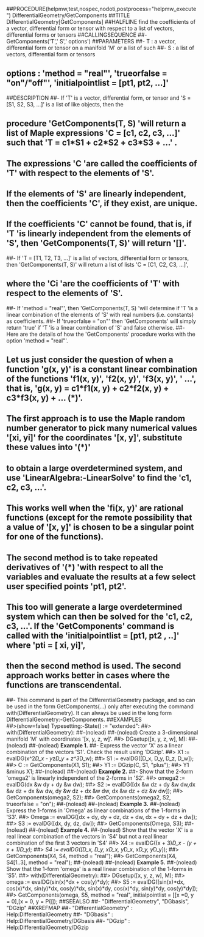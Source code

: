 ##PROCEDURE(helpmw,test,nospec,nodoti,postprocess="helpmw_execute") DifferentialGeometry/GetComponents
##TITLE DifferentialGeometry[GetComponents]
##HALFLINE find the coefficients of a vector, differential form or tensor with respect to a list of vectors, differential forms or tensors
##CALLINGSEQUENCE
##-      GetComponents('T',' S',' options')
##PARAMETERS
##- T : a vector, differential form or tensor on a manifold 'M' or a list of such
##- S : a list of vectors, differential form or tensors
## options :  'method = \"real\"', 'trueorfalse = \"on\"/\"off\"', 'initialpointlist = [pt1, pt2, ...]'
##DESCRIPTION
##- If 'T' is a vector, differential form, or tensor and 'S = [S1, S2, S3, ...]' is a list of like objects, then the 
## procedure 'GetComponents(T, S) 'will return a list of Maple expressions 'C = [c1, c2, c3, ...]' such that 'T = c1\*S1 + c2\*S2 + c3\*S3 + ...' .  
## The expressions 'C 'are called the coefficients of 'T' with respect to the elements of 'S'.  
## If the elements of 'S' are linearly independent, then the coefficients 'C', if they exist, are unique. 
## If the coefficients 'C' cannot be found, that is, if 'T 'is linearly independent from the elements of 'S', then 'GetComponents(T, S)' will return '[]'.
##- If 'T = [T1, T2, T3, ...]' is a list of vectors, differential form or tensors, then 'GetComponents(T, S)' will return a list of lists 'C = [C1, C2, C3, ...]', 
## where the 'Ci 'are the coefficients of 'T' with respect to the elements of 'S'.
##- If 'method = \"real\"', then 'GetComponents(T, S) 'will determine if 'T 'is a linear combination of the elements of 'S' with real numbers (i.e. constants) as coefficients.
##- If 'trueorfalse = \"on\"' then 'GetComponents' will simply return 'true' if 'T 'is a linear combination of 'S' and false otherwise.
##- Here are the details of how the 'GetComponents' procedure works with the option 'method = \"real\"'.  
## Let us just consider the question of when a function 'g(x, y)' is a constant linear combination of the functions 'f1(x, y)', 'f2(x, y)', 'f3(x, y)', ' ...', that is, 'g(x, y) = c1\*f1(x, y) + c2\*f2(x, y) + c3\*f3(x, y) + ... (\*)'.
## The first approach is to use the Maple random number generator to pick many numerical values '[xi, yi]' for the coordinates '[x, y]', substitute these values into '(\*)' 
## to obtain a large overdetermined system, and use 'LinearAlgebra:-LinearSolve' to find the 'c1, c2, c3, ...'.  
## This works well when the 'fi(x, y)' are rational functions (except for the remote possibility that a value of '[x, y]' is chosen to be a singular point for one of the functions).  
## The second method is to take repeated derivatives of '(\*) 'with respect to all the variables and evaluate the results at a few select user specified points 'pt1, pt2'.  
## This too will generate a large overdetermined system which can then be solved for the 'c1, c2, c3, ...'.  If the 'GetComponents' command is called with the 'initialpointlist = [pt1, pt2 , ..]' where 'pti = [ xi, yi]', 
## then the second method is used.  The second approach works better in cases where the functions are transcendental.
##- This command is part of the DifferentialGeometry package, and so can be used in the form GetComponents(...) only after executing the command with(DifferentialGeometry).  It can always be used in the long form DifferentialGeometry:-GetComponents.
##EXAMPLES     
##>(show=false) Typesetting:-State() := "extended":
##> with(DifferentialGeometry):
##-(nolead) 
##-(nolead) Create a 3-dimensional manifold 'M' with coordinates '[x, y, z, w]'.
##> DGsetup([x, y, z, w], M):
##-(nolead) 
##-(nolead) **Example 1.**
##- Express the vector 'X' as a linear combination of the vectors 'S1'.  Check the result using 'DGzip'.
##> X1 := evalDG(x^2*D_x - y*z*D_y + z^3*D_w);
##> S1 := evalDG([D_x, D_y, D_z, D_w]);
##> C := GetComponents(X1, S1);
##> Y1 := DGzip(C, S1, "plus");
##> Y1 &minus X1;
##-(nolead) 
##-(nolead) **Example 2.**
##- Show that the 2-form 'omega2' is linearly independent of the 2-forms in 'S2'.
##> omega2 := evalDG(dx &w dy + dy &w dw);
##> S2 := evalDG([dx &w dz + dy &w dw,dx &w dz + dx &w dw, dy &w dz + dx &w dw, dx &w dz + dz &w dw]);
##> GetComponents(omega2, S2);
##> GetComponents(omega2, S2, trueorfalse = "on");
##-(nolead) 
##-(nolead) **Example 3.**
##-(nolead) Express the 1-forms in 'Omega' as linear combinations of the 1-forms in 'S3'.
##> Omega := evalDG([dx + dy, dy + dz, dz + dw, dx + dy + dz + dw]);
##> S3 := evalDG([dx, dy, dz, dw]);
##> GetComponents(Omega, S3);
##-(nolead) 
##-(nolead) **Example 4.**
##-(nolead) Show that the vector 'X' is a real linear combination of the vectors in 'S4' but not a real linear combination of the first 3 vectors in 'S4'
##> X4 := evalDG((x + 3)*D_x - (y + x + 1)*D_y);
##> S4 := evalDG([D_x, D_y, x*D_x, y*D_x, x*D_y, y*D_y]);
##> GetComponents(X4, S4, method = "real");
##> GetComponents(X4, S4[1..3], method = "real");
##-(nolead)
##-(nolead) **Example 5.**
##-(nolead) Show that the 1-form 'omega' is a real linear combination of the 1-forms in 'S5'.
##> with(DifferentialGeometry):
##> DGsetup([x, y, z, w], M);
##> omega := evalDG(sin(x)*dx + cos(y)*dy);
##> S5 := evalDG([sin(x)*dx, cos(x)*dx, sin(y)*dx, cos(y)*dx, sin(x)*dy, cos(x)*dy, sin(y)*dy, cos(y)*dy]);
##> GetComponents(omega, S5, method = "real", initialpointlist = [[x =0, y = 0],[x = 0, y = Pi]]);
##SEEALSO
##- "DifferentialGeometry", "DGbasis", "DGzip"
##XREFMAP
##- "DifferentialGeometry" : Help:DifferentialGeometry
##- "DGbasis" : Help:DifferentialGeometry/DGbasis
##- "DGzip" : Help:DifferentialGeometry/DGzip
